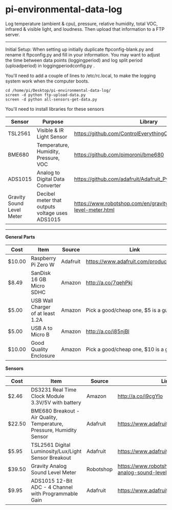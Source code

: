 # pi-environmental-data-log

Log temperature (ambient & cpu), pressure, relative humidity, total VOC, infrared & visible light, and loudness. Then upload that information to a FTP server.

---

Initial Setup:
When setting up initially duplicate ftpconfig-blank.py and rename it ftpconfig.py and fill in your information. You may want to adjust the time between data points (loggingperiod) and log split period (uploadperiod) in loggingperiodconfig.py .

You'll need to add a couple of lines to /etc/rc.local, to make the logging system work when the computer boots.

```
cd /home/pi/Desktop/pi-environmental-data-log/
screen -d python ftp-upload-data.py
screen -d python all-sensors-get-data.py
```

You'll need to install libraries for these sensors

Sensor | Purpose | Library
--|--|--
TSL2561 | Visible & IR Light Sensor | https://github.com/ControlEverythingCommunity/TSL2561.git
BME680 | Temperature, Humidity, Pressure, VOC | https://github.com/pimoroni/bme680
ADS1015 | Analog to Digital Data Converter | https://github.com/adafruit/Adafruit_Python_ADS1X15
Gravity Sound Level Meter | Decibel meter that outputs voltage uses ADS1015 | https://www.robotshop.com/en/gravity-analog-sound-level-meter.html

---

**General Parts**

Cost | Item | Source | Link
--|--|--|--
$10.00 | Raspberry Pi Zero W | Adafruit | https://www.adafruit.com/product/3400
$8.49 | SanDisk 16 GB Micro SDHC | Amazon | http://a.co/7qehPkj
$5.00 | USB Wall Charger of at least 1.2A | Amazon | Pick a good/cheap one, $5 is a guess
$5.00 | USB A to Micro B | Amazon | http://a.co/i85njBl
$10.00 | Good Quality Enclosure | Amazon | Pick a good/cheap one, $10 is a guess


**Sensors**

Cost | Item | Source | Link
--|--|--|--
$2.46 | DS3231 Real Time Clock Module 3.3V/5V with battery | Amazon | http://a.co/i9cgYlo
$22.50 | BME680 Breakout - Air Quality, Temperature, Pressure, Humidity Sensor | Adafruit | https://www.adafruit.com/product/3660
$5.95 | TSL2561 Digital Luminosity/Lux/Light Sensor Breakout | Adafruit | https://www.adafruit.com/product/439
$39.50 | Gravity Analog Sound Level Meter | Robotshop | https://www.robotshop.com/en/gravity-analog-sound-level-meter.html
$9.95 | ADS1015 12-Bit ADC - 4 Channel with Programmable Gain | Adafruit | https://www.adafruit.com/product/1083
